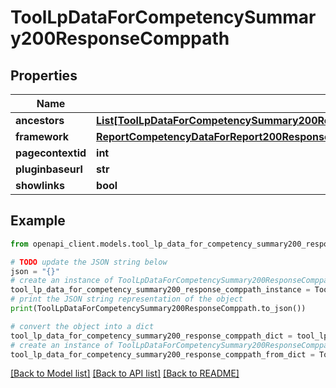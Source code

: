 # ToolLpDataForCompetencySummary200ResponseComppath


## Properties

Name | Type | Description | Notes
------------ | ------------- | ------------- | -------------
**ancestors** | [**List[ToolLpDataForCompetencySummary200ResponseComppathAncestorsInner]**](ToolLpDataForCompetencySummary200ResponseComppathAncestorsInner.md) |  | 
**framework** | [**ReportCompetencyDataForReport200ResponseUsercompetenciesInnerCompetencyComppathFramework**](ReportCompetencyDataForReport200ResponseUsercompetenciesInnerCompetencyComppathFramework.md) |  | 
**pagecontextid** | **int** | pagecontextid | 
**pluginbaseurl** | **str** | pluginbaseurl | 
**showlinks** | **bool** | showlinks | 

## Example

```python
from openapi_client.models.tool_lp_data_for_competency_summary200_response_comppath import ToolLpDataForCompetencySummary200ResponseComppath

# TODO update the JSON string below
json = "{}"
# create an instance of ToolLpDataForCompetencySummary200ResponseComppath from a JSON string
tool_lp_data_for_competency_summary200_response_comppath_instance = ToolLpDataForCompetencySummary200ResponseComppath.from_json(json)
# print the JSON string representation of the object
print(ToolLpDataForCompetencySummary200ResponseComppath.to_json())

# convert the object into a dict
tool_lp_data_for_competency_summary200_response_comppath_dict = tool_lp_data_for_competency_summary200_response_comppath_instance.to_dict()
# create an instance of ToolLpDataForCompetencySummary200ResponseComppath from a dict
tool_lp_data_for_competency_summary200_response_comppath_from_dict = ToolLpDataForCompetencySummary200ResponseComppath.from_dict(tool_lp_data_for_competency_summary200_response_comppath_dict)
```
[[Back to Model list]](../README.md#documentation-for-models) [[Back to API list]](../README.md#documentation-for-api-endpoints) [[Back to README]](../README.md)


